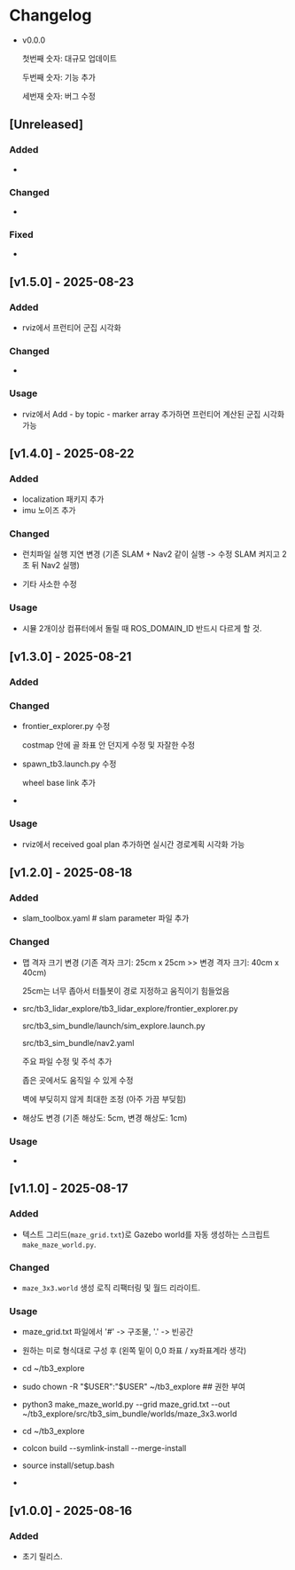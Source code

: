 # Changelog
- v0.0.0

  첫번째 숫자: 대규모 업데이트

  두번째 숫자: 기능 추가

  세번재 숫자: 버그 수정

## [Unreleased]
### Added
- 

### Changed
- 

### Fixed
- 

## [v1.5.0] - 2025-08-23
### Added
- rviz에서 프런티어 군집 시각화

### Changed
-

### Usage
- rviz에서 Add - by topic - marker array 추가하면 프런티어 계산된 군집 시각화 가능

## [v1.4.0] - 2025-08-22
### Added
- localization 패키지 추가
- imu 노이즈 추가

### Changed
- 런치파일 실행 지연 변경 (기존 SLAM + Nav2 같이 실행 -> 수정 SLAM 켜지고 2초 뒤 Nav2 실행)

- 기타 사소한 수정
### Usage
- 시뮬 2개이상 컴퓨터에서 돌릴 때 ROS_DOMAIN_ID 반드시 다르게 할 것.


## [v1.3.0] - 2025-08-21
### Added

### Changed
- frontier_explorer.py 수정

  costmap 안에 골 좌표 안 던지게 수정 및 자잘한 수정
- spawn_tb3.launch.py 수정

  wheel base link 추가
- 
### Usage
- rviz에서 received goal plan 추가하면 실시간 경로계획 시각화 가능


## [v1.2.0] - 2025-08-18
### Added
- slam_toolbox.yaml # slam parameter 파일 추가


### Changed
- 맵 격자 크기 변경 (기존 격자 크기: 25cm x 25cm >> 변경 격자 크기: 40cm x 40cm)

  25cm는 너무 좁아서 터틀봇이 경로 지정하고 움직이기 힘들었음
- src/tb3_lidar_explore/tb3_lidar_explore/frontier_explorer.py

	src/tb3_sim_bundle/launch/sim_explore.launch.py

	src/tb3_sim_bundle/nav2.yaml

  주요 파일 수정 및 주석 추가

  좁은 곳에서도 움직일 수 있게 수정

  벽에 부딪히지 않게 최대한 조정 (아주 가끔 부딪힘)
- 해상도 변경 (기존 해상도: 5cm, 변경 해상도: 1cm)
### Usage
-

## [v1.1.0] - 2025-08-17
### Added
- 텍스트 그리드(`maze_grid.txt`)로 Gazebo world를 자동 생성하는 스크립트 `make_maze_world.py`.
### Changed
- `maze_3x3.world` 생성 로직 리팩터링 및 월드 리라이트.
### Usage
- maze_grid.txt 파일에서 '#' -> 구조물, '.' -> 빈공간
- 원하는 미로 형식대로 구성 후 (왼쪽 밑이 0,0 좌표 / xy좌표계라 생각)

- cd ~/tb3_explore
- sudo chown -R "$USER":"$USER" ~/tb3_explore ## 권한 부여
- python3 make_maze_world.py --grid maze_grid.txt --out ~/tb3_explore/src/tb3_sim_bundle/worlds/maze_3x3.world


- cd ~/tb3_explore
- colcon build --symlink-install --merge-install
- source install/setup.bash
- 

## [v1.0.0] - 2025-08-16
### Added
- 초기 릴리스.
